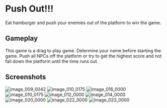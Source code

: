 # Push Out!!!

Eat hamburger and push your enemies out of the platform to win the game.

## Gameplay

This game is a drag to play game. Determine your name before starting the game. Push all NPCs off the platform or try to get the highest score and not fall down the platform until the time runs out.

## Screenshots

![image_009_0042](https://github.com/mberkayersoy/PushOut/assets/76611569/bcd5838e-22ca-4dfe-84a7-3468be1364b1)
![image_010_0175](https://github.com/mberkayersoy/PushOut/assets/76611569/dde04361-8588-4e5c-9afc-fedc144e7a01)
![image_016_0000](https://github.com/mberkayersoy/PushOut/assets/76611569/7d8e1481-fc66-4de2-87f1-8553916113b6)
![image_010_0175](https://github.com/mberkayersoy/PushOut/assets/76611569/7730c85e-0e27-43c1-98f0-e4987aa5f689)
![image_012_0000](https://github.com/mberkayersoy/PushOut/assets/76611569/d2db7700-4f6c-4ef6-87de-41a4df7317ca)
![image_014_0000](https://github.com/mberkayersoy/PushOut/assets/76611569/fc72bae2-71da-480c-b1ee-c06bd2b87922)
![image_020_0000](https://github.com/mberkayersoy/PushOut/assets/76611569/94c0ea12-584e-4823-ab93-3e398a21f44c)
![image_022_0000](https://github.com/mberkayersoy/PushOut/assets/76611569/c6f574f8-c8c5-4d13-bbea-40aa69c2a3fe)
![image_023_0000](https://github.com/mberkayersoy/PushOut/assets/76611569/1fed83c4-14f9-45cf-acd9-04409e7e9ca9)


